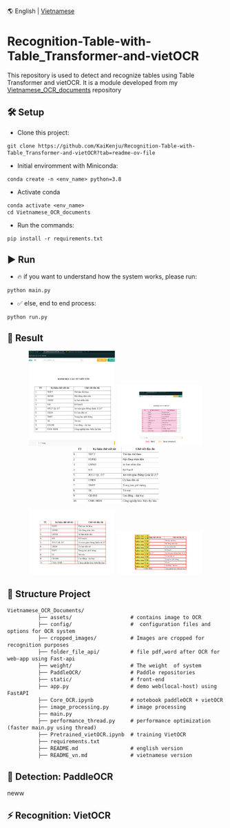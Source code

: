 
🌎 English | [Vietnamese](README_vn.md)
# Recognition-Table-with-Table_Transformer-and-vietOCR
This repository is used to detect and recognize tables using Table Transformer and vietOCR. It is a module developed from my [Vietnamese_OCR_documents](https://github.com/KaiKenju/Vietnamese_OCR_documents) repository

## 🛠️ Setup

- Clone  this project:

```[bash]
git clone https://github.com/KaiKenju/Recognition-Table-with-Table_Transformer-and-vietOCR?tab=readme-ov-file
```

- Initial enviromment with Miniconda:

```[bash]
conda create -n <env_name> python=3.8
```
- Activate conda
```[bash]
conda activate <env_name> 
cd Vietnamese_OCR_documents
```
- Run the commands:
```[bash]
pip install -r requirements.txt
```

## ▶️ Run
* 🔥 if you want to understand how the system works, please run:
```[bash]
python main.py
```
* ✅ else, end to end process:
```[bash]
python run.py
```

## 📝 Result
<!-- Dòng đầu tiên với 3 ảnh -->
<p align="center">
  <img src="images/bang2demo.png" width="200" />
  <img src="files/detect_table.png" width="200" />
  <img src="files/table_cropped.png" width="200" />
</p>

<!-- Dòng thứ hai với 2 ảnh -->
<p align="center">
  <img src="files/detect_cells.png" width="200" />
  <img src="files/detect_cell_row.png" width="200" />
</p>


## 🚀 Structure Project
```[bash]
Vietnamese_OCR_Documents/
          ├── assets/                   # contains image to OCR
          ├── config/                   #  configuration files and options for OCR system
          ├── cropped_images/           # Images are cropped for recognition purposes
          ├── folder_file_api/          # file pdf,word after OCR for web-app using Fast-api
          ├── weight/                   # The weight  of system
          ├── PaddleOCR/                # Paddle repositories
          ├── static/                   # front-end 
          ├── app.py                    # demo web(local-host) using FastAPI 
          ├── Core_OCR.ipynb            # notebook paddleOCR + vietOCR
          ├── image_processing.py       # image processing
          ├── main.py 
          ├── performance_thread.py     # performance optimization (faster main.py using thread)
          ├── Pretrained_vietOCR.ipynb  # training VietOCR
          ├── requirements.txt     
          ├── README.md                 # english version
          ├── README_vn.md              # vietnamese version
```
## 🚀 Detection: PaddleOCR

neww
## ⚡ Recognition: VietOCR

